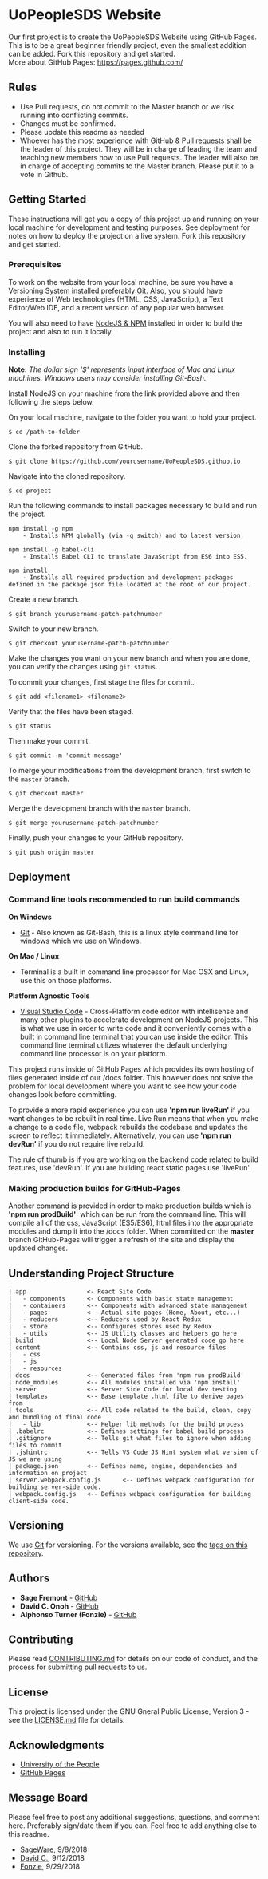 # UoPeopleSDS Website
Our first project is to create the UoPeopleSDS Website using GitHub Pages.  This is to be a great beginner friendly project, even the smallest addition can be added.  Fork this repository and get started.  
More about GitHub Pages: https://pages.github.com/

## Rules
* Use Pull requests, do not commit to the Master branch or we risk running into conflicting commits.  
* Changes must be confirmed.
* Please update this readme as needed
* Whoever has the most experience with GitHub & Pull requests shall be the leader of this project.  They will be in charge of leading the team and teaching new members how to use Pull requests.  The leader will also be in charge of accepting commits to the Master branch. Please put it to a vote in Github.

## Getting Started

These instructions will get you a copy of this project up and running on your local machine for development and testing purposes. See deployment for notes on how to deploy the project on a live system.
Fork this repository and get started.

### Prerequisites

To work on the website from your local machine, be sure you have a Versioning System installed preferably [Git](https://git-scm.com/). Also, you should have experience of Web technologies (HTML, CSS, JavaScript), a Text Editor/Web IDE, and a recent version of any popular web browser.

You will also need to have [NodeJS & NPM](https://nodejs.org/en/) installed in order to build the project and also to run it locally.

### Installing
**Note:** *The dollar sign '$' represents input interface of Mac and Linux machines. Windows users may consider installing Git-Bash.*

Install NodeJS on your machine from the link provided above and then following the steps below.

On your local machine, navigate to the folder you want to hold your project.
```
$ cd /path-to-folder
```
Clone the forked repository from GitHub.
```
$ git clone https://github.com/yourusername/UoPeopleSDS.github.io
```
Navigate into the cloned repository.
```
$ cd project
```
Run the following commands to install packages necessary to build and run the project.
```
npm install -g npm
    - Installs NPM globally (via -g switch) and to latest version.

npm install -g babel-cli    
    - Installs Babel CLI to translate JavaScript from ES6 into ES5.

npm install                 
    - Installs all required production and development packages defined in the package.json file located at the root of our project.
```
Create a new branch.
```
$ git branch yourusername-patch-patchnumber
```
Switch to your new branch.
```
$ git checkout yourusername-patch-patchnumber
```
Make the changes you want on your new branch and when you are done, you can verify the changes using `git status`.

To commit your changes,
first stage the files for commit.
```
$ git add <filename1> <filename2>
```
Verify that the files have been staged.
```
$ git status
```
Then make your commit.
```
$ git commit -m 'commit message'
```
To merge your modifications from the development branch, first switch to the `master` branch.
```
$ git checkout master
```
Merge the development branch with the `master` branch.
```
$ git merge yourusername-patch-patchnumber
```
Finally, push your changes to your GitHub repository.
```
$ git push origin master
```

## Deployment

### Command line tools recommended to run build commands

**On Windows**
* [Git](https://git-scm.com/) - Also known as Git-Bash, this is a linux style command line for windows which we use on Windows.

**On Mac / Linux**
* Terminal is a built in command line processor for Mac OSX and Linux, use this on those platforms.

**Platform Agnostic Tools**
* [Visual Studio Code](https://code.visualstudio.com/) - Cross-Platform code editor with intellisense and many other plugins to accelerate development on NodeJS projects. This is what we use in order to write code and it conveniently comes with a built in command line terminal that you can use inside the editor. This command line terminal utilizes whatever the default underlying command line processor is on your platform.

This project runs inside of GitHub Pages which provides its own hosting of files generated inside of our /docs folder. This however does not solve the problem for local development where you want to see how your code changes look before committing.

To provide a more rapid experience you can use **'npm run liveRun'** if you want changes to be rebuilt in real time. Live Run means that when you make a change to a code file, webpack rebuilds the codebase and updates the screen to reflect it immediately. Alternatively, you can use **'npm run devRun'** if you do not require live rebuild.

The rule of thumb is if you are working on the backend code related to build features, use 'devRun'. If you are building react static pages use 'liveRun'.

### Making production builds for GitHub-Pages

Another command is provided in order to make production builds which is **'npm run prodBuild'**' which can be run from the command line. This will compile all of the css, JavaScript (ES5/ES6), html files into the appropriate modules and dump it into the /docs folder. When committed on the **master** branch GitHub-Pages will trigger a refresh of the site and display the updated changes.

## Understanding Project Structure

```
| app                 <- React Site Code
|   - components      <- Components with basic state management
|   - containers      <-- Components with advanced state management
|   - pages           <-- Actual site pages (Home, About, etc...)
|   - reducers        <-- Reducers used by React Redux
|   - store           <-- Configures stores used by Redux
|   - utils           <-- JS Utility classes and helpers go here
| build               <-- Local Node Server generated code go here
| content             <-- Contains css, js and resource files
|   - css
|   - js
|   - resources
| docs                <-- Generated files from 'npm run prodBuild'
| node_modules        <-- All modules installed via 'npm install'
| server              <-- Server Side Code for local dev testing
| templates           <-- Base template .html file to derive pages from
| tools               <-- All code related to the build, clean, copy and bundling of final code
|   - lib             <-- Helper lib methods for the build process
| .babelrc            <-- Defines settings for babel build process
| .gitignore          <-- Tells git what files to ignore when adding files to commit
| .jshintrc           <-- Tells VS Code JS Hint system what version of JS we are using
| package.json        <-- Defines name, engine, dependencies and information on project
| server.webpack.config.js      <-- Defines webpack configuration for building server-side code.
| webpack.config.js   <-- Defines webpack configuration for building client-side code.
```

## Versioning

We use [Git](https://git-scm.com/) for versioning. For the versions available, see the [tags on this repository](https://github.com/UoPeopleSDS/UoPeopleSDS.github.io/tags).

## Authors

* **Sage Fremont** - [GitHub](https://github.com/SageWare)
* **David C. Onoh**  - [GitHub](https://github.com/davidconoh)
* **Alphonso Turner (Fonzie)** - [GitHub](https://github.com/redorc)

## Contributing

Please read [CONTRIBUTING.md](CONTRIBUTING.md) for details on our code of conduct, and the process for submitting pull requests to us.

## License

This project is licensed under the GNU Gneral Public License, Version 3 - see the [LICENSE.md](LICENSE.md) file for details.

## Acknowledgments

* [University of the People](http://uopeople.edu/)
* [GitHub Pages](http://pages.github.com/)

## Message Board
Please feel free to post any additional suggestions, questions, and comment here. Preferably sign/date them if you can. Feel free to add anything else to this readme.
* [SageWare](https://github.com/SageWare), 9/8/2018
* [David C.](https://github.com/davidconoh), 9/12/2018
* [Fonzie](https://github.com/redorc), 9/29/2018